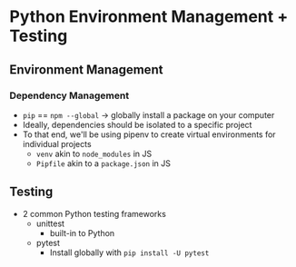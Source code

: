 # Python Environment Management + Testing

## Environment Management

### Dependency Management

- `pip` == `npm --global` -> globally install a package on your computer
- Ideally, dependencies should be isolated to a specific project
- To that end, we'll be using pipenv to create virtual environments for individual projects
  - `venv` akin to `node_modules` in JS
  - `Pipfile` akin to a `package.json` in JS


## Testing

- 2 common Python testing frameworks
  - unittest
    - built-in to Python
  - pytest
    - Install globally with `pip install -U pytest`